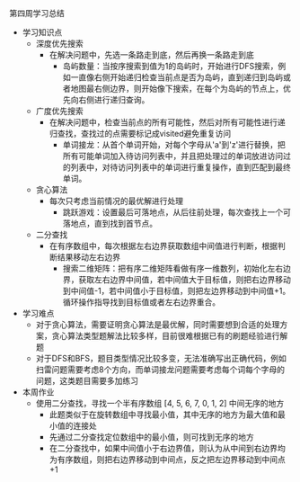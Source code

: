 第四周学习总结

- 学习知识点
  - 深度优先搜索
    - 在解决问题中，先选一条路走到底，然后再换一条路走到底
      - 岛屿数量：当按序搜索到值为1的岛屿时，开始进行DFS搜索，例如一直像右侧开始递归检查当前点是否为岛屿，直到递归到岛屿或者地图最右侧边界，则开始像下搜索，在每个为岛屿的节点上，优先向右侧进行递归查询。
  - 广度优先搜索
    - 在解决问题中，检查当前点的所有可能性，然后对所有可能性进行递归查找，查找过的点需要标记成visited避免重复访问
      - 单词接龙：从首个单词开始，对每个字母从'a'到'z'进行替换，把所有可能单词加入待访问列表中，并且把处理过的单词放进访问过的列表中，对待访问列表中的单词进行重复操作，直到匹配到最终单词。
  - 贪心算法
    - 每次只考虑当前情况的最优解进行处理
      - 跳跃游戏：设置最后可落地点，从后往前处理，每次查找上一个可落地点，直到找到首节点。
  - 二分查找
    - 在有序数组中，每次根据左右边界获取数组中间值进行判断，根据判断结果移动左右边界
      - 搜索二维矩阵：把有序二维矩阵看做有序一维数列，初始化左右边界，获取左右边界中间值，若中间值大于目标值，则把右边界移动到中间值-1，若中间值小于目标值，则把左边界移动到中间值+1。循环操作指导找到目标值或者左右边界重合。
- 学习难点
  - 对于贪心算法，需要证明贪心算法是最优解，同时需要想到合适的处理方案，贪心算法类型题解法比较多样，目前很难根据已有的刷题经验进行解题
  - 对于DFS和BFS，题目类型情况比较多变，无法准确写出正确代码，例如扫雷问题需要考虑8个方向，而单词接龙问题需要考虑每个词每个字母的问题，这类题目需要多加练习
- 本周作业
  - 使用二分查找，寻找一个半有序数组 [4, 5, 6, 7, 0, 1, 2] 中间无序的地方
    - 此题类似于在旋转数组中寻找最小值，其中无序的地方为最大值和最小值的连接处
    - 先通过二分查找定位数组中的最小值，则可找到无序的地方
    - 在二分查找中，如果中间值小于右边界值，则认为从中间到右边界均为有序数组，则把右边界移动到中间点，反之把左边界移动到中间点+1